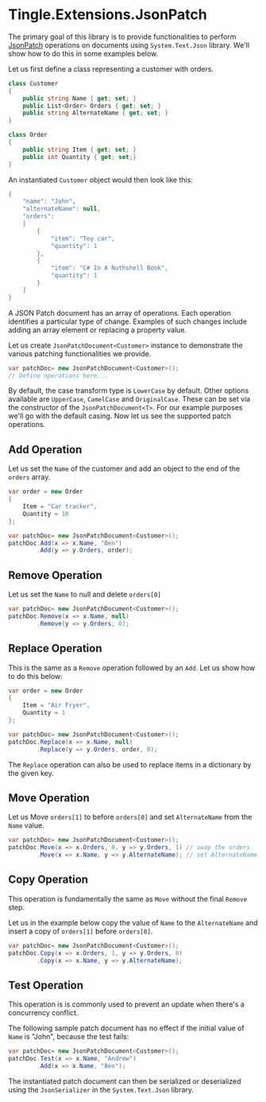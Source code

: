# Tingle.Extensions.JsonPatch

The primary goal of this library is to provide functionalities to perform [JsonPatch](https://tools.ietf.org/html/rfc6902) operations on documents using `System.Text.Json` library. We'll show how to do this in some examples below.

Let us first define a class representing a customer with orders.

```cs
class Customer
{
    public string Name { get; set; }
    public List<Order> Orders { get; set; }
    public string AlternateName { get; set; }
}

class Order
{
    public string Item { get; set; }
    public int Quantity { get; set;}
}
```

An instantiated `Customer` object would then look like this:

```cs
{
    "name": "John",
    "alternateName": null,
    "orders":
    [
        {
            "item": "Toy car",
            "quantity": 1
        },
        {
            "item": "C# In A Nuthshell Book",
            "quantity": 1
        }
    ]
}
```

A JSON Patch document has an array of operations. Each operation identifies a particular type of change. Examples of such changes include adding an array element or replacing a property value.

Let us create `JsonPatchDocument<Customer>` instance to demonstrate the various patching functionalities we provide.

```cs
var patchDoc= new JsonPatchDocument<Customer>();
// Define operations here...
```

By default, the case transform type is `LowerCase` by default. Other options available are `UpperCase`, `CamelCase` and `OriginalCase`. These can be set via the constructor of the `JsonPatchDocument<T>`. For our example purposes we'll go with the default casing. Now let us see the supported patch operations.

## Add Operation

Let us set the `Name` of the customer and add an object to the end of the `orders` array.

```cs
var order = new Order
{
    Item = "Car tracker",
    Quantity = 10
};

var patchDoc= new JsonPatchDocument<Customer>();
patchDoc.Add(x => x.Name, "Ben")
        .Add(y => y.Orders, order);
```

## Remove Operation

Let us set the `Name` to null and delete `orders[0]`

```cs
var patchDoc= new JsonPatchDocument<Customer>();
patchDoc.Remove(x => x.Name, null)
        .Remove(y => y.Orders, 0);
```

## Replace Operation

This is the same as a `Remove` operation followed by an `Add`. Let us show how to do this below:

```cs
var order = new Order
{
    Item = "Air Fryer",
    Quantity = 1
};

var patchDoc= new JsonPatchDocument<Customer>();
patchDoc.Replace(x => x.Name, null)
        .Replace(y => y.Orders, order, 0);
```

The `Replace` operation can also be used to replace items in a dictionary by the given key.

## Move Operation

Let us Move `orders[1]` to before `orders[0]` and set `AlternateName` from the `Name` value.

```cs
var patchDoc= new JsonPatchDocument<Customer>();
patchDoc.Move(x => x.Orders, 0, y => y.Orders, 1) // swap the orders
        .Move(x => x.Name, y => y.AlternateName); // set AlternateName to Name while leaving Name as null
```

## Copy Operation

This operation is fundamentally the same as `Move` without the final `Remove` step.

Let us in the example below copy the value of `Name` to the `AlternateName` and insert a copy of `orders[1]` before `orders[0]`.

```cs
var patchDoc= new JsonPatchDocument<Customer>();
patchDoc.Copy(x => x.Orders, 1, y => y.Orders, 0)
        .Copy(x => x.Name, y => y.AlternateName);
```

## Test Operation

This operation is is commonly used to prevent an update when there's a concurrency conflict.

The following sample patch document has no effect if the initial value of `Name` is "John", because the test fails:

```cs
var patchDoc= new JsonPatchDocument<Customer>();
patchDoc.Test(x => x.Name, "Andrew")
        .Add(x => x.Name, "Ben");
```

The instantiated patch document can then be serialized or deserialized using the `JsonSerializer` in the `System.Text.Json` library.
